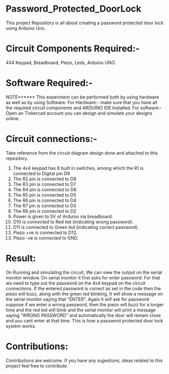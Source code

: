 # Password_Protected_DoorLock
This project Repository is all about creating a password protected door lock using Arduino Uno.

# Circuit Components Required:- 
4X4 Keypad, Breadboard, Piezo, Leds, Arduino UNO.

# Software Required:-
NOTE****** This experiment can be performed both by using hardware as well as by using Software.
For Hardware:- make sure that you have all the required circuit components and ARDUINO IDE Installed.
For software:- Open an Tinkercad account you can design and simulate your designs online. 

# Circuit connections:- 
Take reference from the circuit diagram design done and attached to this repository. 
1. The 4x4 keypad has 8 built in switches, among which the R1 is connected to Digital pin D9.
2. The R2 pin is connected to D8
3. The R3 pin is connected to D7
4. The R4 pin is connected to D6
5. The R5 pin is connected to D5
6. The R6 pin is connected to D4
7. The R7 pin is connected to D3
8. The R8 pin is connected to D2
9. Power is given to 5V of Arduino via breadboard.
10. D10 is connected to Red led (indicating wrong password).
11. D11 is connected to Green led (indicating correct password).
12. Piezo +ve is connected to D12.
13. Piezo -ve is  connected to GND.

# Result:
On Running and simulating the circuit, We can view the output on the serial monitor window. On serial monitor it first asks for enter password. 
For that we need to type out the password on the 4x4 keypad on the circuit connections. If the entered password is correct as set in the code then the piezo will buzz, along with the green led blinking, It will show a message on the serial monitor saying that "ENTER". Again it will ask for password suppose if we enter a wrong password, then the piezo will buzz for a longer time and the red led will blink and the serial monitor will print a message saying "WRONG PASSWORD" and automatically the door will remain close and you cant enter at that time.
This is how a password protected door lock system works.
# Contributions:
Contributions are welcome. If you have any sujjestions, ideas related to this project feel free to contribute.
